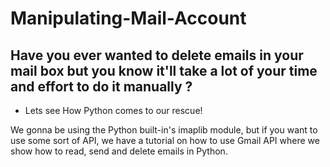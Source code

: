 # Manipulating-Mail-Account

## Have you ever wanted to delete emails in your mail box but you know it'll take a lot of your time and effort to do it manually ?

- Lets see How Python comes to our rescue!

We gonna be using the Python built-in's imaplib module, but if you want to use some sort of API, we have a tutorial on how to use Gmail API where we show how to read, send and delete emails in Python. 

